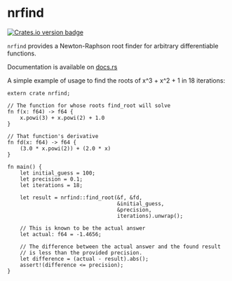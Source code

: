 # nrfind
[![Crates.io version badge](https://img.shields.io/crates/v/nrfind.svg)](https://crates.io/crates/nrfind)

`nrfind` provides a Newton-Raphson root finder for arbitrary differentiable functions.

Documentation is available on [docs.rs](https://docs.rs/nrfind)

A simple example of usage to find the roots of x^3 + x^2 + 1 in 18 iterations:

```
extern crate nrfind;

// The function for whose roots find_root will solve
fn f(x: f64) -> f64 {
    x.powi(3) + x.powi(2) + 1.0
}

// That function's derivative
fn fd(x: f64) -> f64 {
    (3.0 * x.powi(2)) + (2.0 * x)
}

fn main() {
    let initial_guess = 100;
    let precision = 0.1;
    let iterations = 18;

    let result = nrfind::find_root(&f, &fd, 
                                   &initial_guess, 
                                   &precision, 
                                   iterations).unwrap();

    // This is known to be the actual answer
    let actual: f64 = -1.4656;

    // The difference between the actual answer and the found result
    // is less than the provided precision.
    let difference = (actual - result).abs();
    assert!(difference <= precision);
}
```
